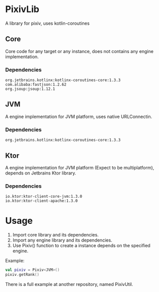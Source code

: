 # PixivLib
A library for pixiv, uses kotlin-coroutines

## Core
Core code for any target or any instance, does not contains any engine implementation.

### Dependencies
    org.jetbrains.kotlinx:kotlinx-coroutines-core:1.3.3
    com.alibaba:fastjson:1.2.62
    org.jsoup:jsoup:1.12.1

## JVM
A engine implementation for JVM platform, uses native URLConnectin.

### Dependencies
    org.jetbrains.kotlinx:kotlinx-coroutines-core:1.3.3

## Ktor
A engine implementation for JVM platform (Expect to be multiplatform), depends on Jetbrains Ktor library.

### Dependencies
    io.ktor:ktor-client-core-jvm:1.3.0
    io.ktor:ktor-client-apache:1.3.0

# Usage
1. Import core library and its dependencies.
2. Import any engine library and its dependencies.
3. Use Pixiv() function to create a instance depends on the specified engine.

Example:
```Kotlin
val pixiv = Pixiv<JVM>()
pixiv.getRank()
```
There is a full example at another repository, named PixivUtil.
